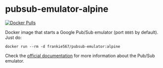 # pubsub-emulator-alpine


[![Docker Pulls](https://img.shields.io/docker/pulls/frankie567/pubsub-emulator.svg)](https://hub.docker.com/r/frankie567/pubsub-emulator/)

Docker image that starts a Google Pub/Sub emulator (port `8085` by default). Just do:

```
docker run --rm -d frankie567/pubsub-emulator:alpine
```

Check the [official documentation](https://cloud.google.com/pubsub/docs/emulator) for more information about the Pub/Sub emulator.
